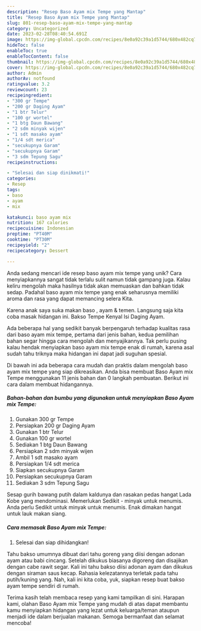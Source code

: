 ```yaml
---
description: "Resep Baso Ayam mix Tempe yang Mantap"
title: "Resep Baso Ayam mix Tempe yang Mantap"
slug: 801-resep-baso-ayam-mix-tempe-yang-mantap
category: Uncategorized
date: 2023-02-28T08:40:54.691Z
image: https://img-global.cpcdn.com/recipes/8e0a92c39a1d5744/680x482cq70/baso-ayam-mix-tempe-foto-resep-utama.jpg
hideToc: false
enableToc: true
enableTocContent: false
thumbnail: https://img-global.cpcdn.com/recipes/8e0a92c39a1d5744/680x482cq70/baso-ayam-mix-tempe-foto-resep-utama.jpg
cover: https://img-global.cpcdn.com/recipes/8e0a92c39a1d5744/680x482cq70/baso-ayam-mix-tempe-foto-resep-utama.jpg
author: Admin
authorAv: notfound
ratingvalue: 3.2
reviewcount: 23
recipeingredient:
- "300 gr Tempe"
- "200 gr Daging Ayam"
- "1 btr Telur"
- "100 gr wortel"
- "1 btg Daun Bawang"
- "2 sdm minyak wijen"
- "1 sdt masako ayam"
- "1/4 sdt merica"
- "secukupnya Garam"
- "secukupnya Garam"
- "3 sdm Tepung Sagu"
recipeinstructions:

- "Selesai dan siap dinikmati!"
categories:
- Resep
tags:
- baso
- ayam
- mix

katakunci: baso ayam mix 
nutrition: 167 calories
recipecuisine: Indonesian
preptime: "PT40M"
cooktime: "PT30M"
recipeyield: "2"
recipecategory: Dessert

---
```





Anda sedang mencari ide resep baso ayam mix tempe yang unik? Cara menyiapkannya sangat tidak terlalu sulit namun tidak gampang juga. Kalau keliru mengolah maka hasilnya tidak akan memuaskan dan bahkan tidak sedap. Padahal baso ayam mix tempe yang enak seharusnya memiliki aroma dan rasa yang dapat memancing selera Kita.





Karena anak saya suka makan baso , ayam &amp; temen. Langsung saja kita coba masak hidangan ini. Bakso Tempe Kenyal Isi Daging Ayam.

Ada beberapa hal yang sedikit banyak berpengaruh terhadap kualitas rasa dari baso ayam mix tempe, pertama dari jenis bahan, kedua pemilihan bahan segar hingga cara mengolah dan menyajikannya. Tak perlu pusing kalau hendak menyiapkan baso ayam mix tempe enak di rumah, karena asal sudah tahu triknya maka hidangan ini dapat jadi suguhan spesial.






Di bawah ini ada beberapa cara mudah dan praktis dalam mengolah baso ayam mix tempe yang siap dikreasikan. Anda bisa membuat Baso Ayam mix Tempe menggunakan 11 jenis bahan dan 0 langkah pembuatan. Berikut ini cara dalam membuat hidangannya.

<!--inarticleads1-->

##### Bahan-bahan dan bumbu yang digunakan untuk menyiapkan Baso Ayam mix Tempe:

1. Gunakan 300 gr Tempe
1. Persiapkan 200 gr Daging Ayam
1. Gunakan 1 btr Telur
1. Gunakan 100 gr wortel
1. Sediakan 1 btg Daun Bawang
1. Persiapkan 2 sdm minyak wijen
1. Ambil 1 sdt masako ayam
1. Persiapkan 1/4 sdt merica
1. Siapkan secukupnya Garam
1. Persiapkan secukupnya Garam
1. Sediakan 3 sdm Tepung Sagu


Sesap gurih bawang putih dalam kaldunya dan rasakan pedas hangat Lada Kobe yang mendominasi. Memerlukan Sedikit - minyak untuk menumis. Anda perlu Sedikit untuk minyak untuk menumis. Enak dimakan hangat untuk lauk makan siang. 

<!--inarticleads2-->

##### Cara memasak Baso Ayam mix Tempe:


1. Selesai dan siap dihidangkan!

Tahu bakso umumnya dibuat dari tahu goreng yang diisi dengan adonan ayam atau babi cincang. Setelah dikukus biasanya digoreng dan disajikan dengan cabe rawit segar. Kali ini tahu bakso diisi adonan ayam dan dikukus dengan siraman saus kecap. Rahasia kelezatannya terletak pada tahu putih/kuning yang. Nah, kali ini kita coba, yuk, siapkan resep buat bakso ayam tempe sendiri di rumah. 

Terima kasih telah membaca resep yang kami tampilkan di sini. Harapan kami, olahan Baso Ayam mix Tempe yang mudah di atas dapat membantu kamu menyiapkan hidangan yang lezat untuk keluarga/teman ataupun menjadi ide dalam berjualan makanan. Semoga bermanfaat dan selamat mencoba!
